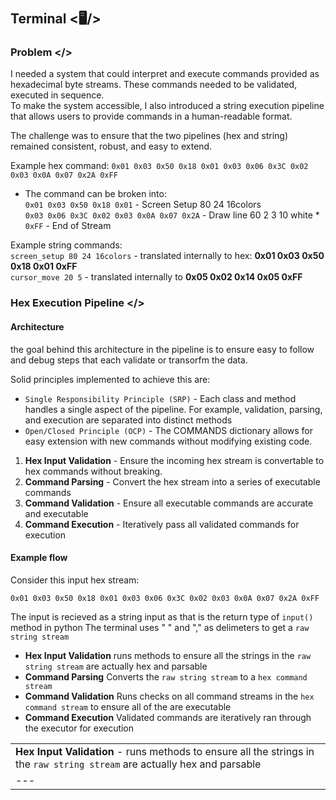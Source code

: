 #

## Terminal <🖥️/>

### Problem </>

I needed a system that could interpret and execute commands provided as hexadecimal byte streams. These commands needed to be validated, executed in sequence.  
To make the system accessible, I also introduced a string execution pipeline that allows users to provide commands in a human-readable format.

The challenge was to ensure that the two pipelines (hex and string) remained consistent, robust, and easy to extend.

Example hex command: `0x01 0x03 0x50 0x18 0x01 0x03 0x06 0x3C 0x02 0x03 0x0A 0x07 0x2A 0xFF` 

- The command can be broken into:  
`0x01 0x03 0x50 0x18 0x01` - Screen Setup 80 24 16colors  
`0x03 0x06 0x3C 0x02 0x03 0x0A 0x07 0x2A` - Draw line 60 2 3 10 white *  
`0xFF` - End of Stream

Example string commands:  
`screen_setup 80 24 16colors` - translated internally to hex: **0x01 0x03 0x50 0x18 0x01 0xFF**  
`cursor_move 20 5` - translated internally to **0x05 0x02 0x14 0x05 0xFF**  

### Hex Execution Pipeline </>  

#### Architecture

the goal behind this architecture in the pipeline is to ensure easy to follow and debug steps that each validate or transorfm the data.  

Solid principles implemented to achieve this are:  

- `Single Responsibility Principle (SRP)` - Each class and method handles a single aspect of the pipeline. For example, validation, parsing, and execution are separated into distinct methods
- `Open/Closed Principle (OCP)` - The COMMANDS dictionary allows for easy extension with new commands without modifying existing code.

1. **Hex Input Validation** - Ensure the incoming hex stream is convertable to hex commands without breaking.  
2. **Command Parsing** - Convert the hex stream into a series of executable commands
3. **Command Validation** - Ensure all executable commands are accurate and executable
4. **Command Execution** - Iteratively pass all validated commands for execution  



#### Example flow

Consider this input hex stream:

```Hex
0x01 0x03 0x50 0x18 0x01 0x03 0x06 0x3C 0x02 0x03 0x0A 0x07 0x2A 0xFF
```

The input is recieved as a string input as that is the return type of `input()` method in python
The terminal uses " " and "," as delimeters to get a `raw string stream`

- **Hex Input Validation** runs methods to ensure all the strings in the `raw string stream` are actually hex and parsable  
- **Command Parsing** Converts the `raw string stream` to a `hex command stream`  
- **Command Validation** Runs checks on all command streams in the `hex command stream` to ensure all of the are executable  
- **Command Execution** Validated commands are iteratively ran through the executor for execution  

||
|---|
|**Hex Input Validation** - runs methods to ensure all the strings in the `raw string stream` are actually hex and parsable |
|---|

